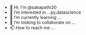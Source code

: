 - 👋 Hi, I’m @sabapathi20
- 👀 I’m interested in ...py,datascience
- 🌱 I’m currently learning ...
- 💞️ I’m looking to collaborate on ...
- 📫 How to reach me ...

<!---
sabapathi20/sabapathi20 is a ✨ special ✨ repository because its `README.md` (this file) appears on your GitHub profile.
You can click the Preview link to take a look at your changes.
--->
